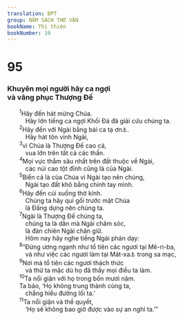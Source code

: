 ```yaml
---
translation: BPT
group: NĂM SÁCH THƠ VĂN
bookName: Thi thiên 
bookNumber: 19
---
```


<div class="title"><h1>95</h1><h3>Khuyên mọi người hãy ca ngợi<br/>và vâng phục Thượng Đế</h3></div>
<span class="verse thi_95_1">  <sup>1</sup>Hãy đến hát mừng Chúa.<br/>   Hãy lớn tiếng ca ngợi Khối Đá đã giải cứu chúng ta.<br/></span>
<span class="verse thi_95_2">  <sup>2</sup>Hãy đến với Ngài bằng bài ca tạ ơn<a data-toggle="tooltip" data-placement="bottom" title="Hay “của lễ cảm tạ.”">⚓</a>.<br/>   Hãy hát tôn vinh Ngài,<br/></span>
<span class="verse thi_95_3">  <sup>3</sup>vì Chúa là Thượng Đế cao cả,<br/>   vua lớn trên tất cả các thần.<br/></span>
<span class="verse thi_95_4">  <sup>4</sup>Mọi vực thẳm sâu nhất trên đất thuộc về Ngài,<br/>   các núi cao tột đỉnh cũng là của Ngài.<br/></span>
<span class="verse thi_95_5">  <sup>5</sup>Biển cả là của Chúa vì Ngài tạo nên chúng,<br/>   Ngài tạo đất khô bằng chính tay mình.<br/></span>
<span class="verse thi_95_6">  <sup>6</sup>Hãy đến cúi xuống thờ kính.<br/>   Chúng ta hãy quì gối trước mặt Chúa<br/>   là Đấng dựng nên chúng ta.<br/></span>
<span class="verse thi_95_7">  <sup>7</sup>Ngài là Thượng Đế chúng ta,<br/>   chúng ta là dân mà Ngài chăm sóc,<br/>   là đàn chiên Ngài chăn giữ.<br/>   Hôm nay hãy nghe tiếng Ngài phán dạy:<br/></span>
<span class="verse thi_95_8">  <sup>8</sup>“Đừng ương ngạnh như tổ tiên các ngươi tại Mê-ri-ba,<br/>   và như việc các ngươi làm tại Mát-xa<a data-toggle="tooltip" data-placement="bottom" title="Xem Xuất 17:1-7.">⚓</a> trong sa mạc,<br/></span>
<span class="verse thi_95_9">  <sup>9</sup>Nơi mà tổ tiên các ngươi thách thức<br/>   và thử ta mặc dù họ đã thấy mọi điều ta làm.<br/></span>
<span class="verse thi_95_10">  <sup>10</sup>Ta nổi giận với họ trong bốn mươi năm.<br/>  Ta bảo, ‘Họ không trung thành cùng ta,<br/>   chẳng hiểu đường lối ta.’<br/></span>
<span class="verse thi_95_11">  <sup>11</sup>Ta nổi giận và thề quyết,<br/>   ‘Họ sẽ không bao giờ được vào sự an nghỉ ta.’”<br/></span>

